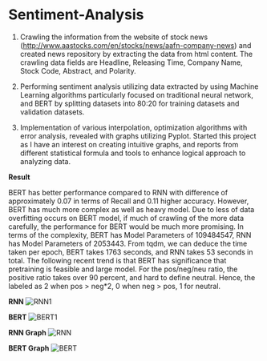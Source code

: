 # Sentiment-Analysis



1. Crawling the information from the website of stock news (http://www.aastocks.com/en/stocks/news/aafn-company-news) and created news repository by extracting the data from html content. The crawling data fields
are Headline, Releasing Time, Company Name, Stock Code, Abstract, and Polarity.

2. Performing sentiment analysis utilizing data extracted by using Machine Learning algorithms particularly focused on traditional neural network, and BERT by splitting datasets into 80:20 for training datasets and
validation datasets.

3. Implementation of various interpolation, optimization algorithms with error analysis, revealed with graphs utilizing
Pyplot. Started this project as I have an interest on creating intuitive graphs, and reports from different statistical formula and tools to enhance logical approach to analyzing data.








**Result** 


BERT has better performance compared to RNN with difference of approximately 0.07 in terms of Recall and 0.11 higher accuracy. However, BERT has much more complex as well as heavy model. Due to less of data overfitting occurs on BERT model, if much of crawling of the more data carefully, the performance for BERT would be much more promising. In terms of the complexity, BERT has Model Parameters of 109484547, RNN has Model Parameters of 2053443. From tqdm, we can deduce the time taken per epoch, BERT takes 1763 seconds, and RNN takes 53 seconds in total. The following recent trend is that BERT has significance that pretraining is feasible and large model. For the pos/neg/neu ratio, the positive ratio takes over 90 percent, and hard to define neutral. Hence, the labeled as 2 when pos > neg*2, 0 when neg > pos, 1 for neutral.

**RNN** 
![RNN1](https://user-images.githubusercontent.com/74304944/203905984-0de07018-47a3-40ca-a3f9-28d2b7d9b7b8.png)

**BERT** 
![BERT1](https://user-images.githubusercontent.com/74304944/203905996-80086906-a219-4ad5-908a-eeb3dff7d342.png)

**RNN Graph** 
![RNN](https://user-images.githubusercontent.com/74304944/203906031-92c32833-65d4-4689-b14d-ad7750d351af.png)

**BERT Graph** 
![BERT](https://user-images.githubusercontent.com/74304944/203906056-911ceb98-67db-4ccb-aaa4-9068ac0f8ca3.png)





